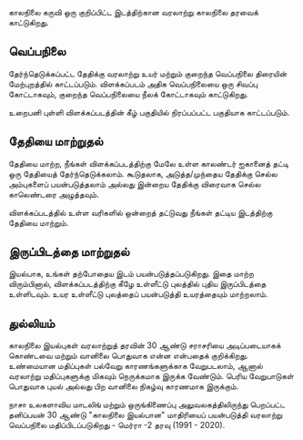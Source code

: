 காலநிலை கருவி ஒரு குறிப்பிட்ட இடத்திற்கான வரலாற்று காலநிலை தரவைக் காட்டுகிறது.

 ## வெப்பநிலை
 தேர்ந்தெடுக்கப்பட்ட தேதிக்கு வரலாற்று உயர் மற்றும் குறைந்த வெப்பநிலை திரையின் மேற்புறத்தில் காட்டப்படும். விளக்கப்படம் அதிக வெப்பநிலையை ஒரு சிவப்பு கோட்டாகவும், குறைந்த வெப்பநிலையை நீலக் கோட்டாகவும் காட்டுகிறது.

 உறைபனி புள்ளி விளக்கப்படத்தின் கீழ் பகுதியில் நிரப்பப்பட்ட பகுதியாக காட்டப்படும்.

 ## தேதியை மாற்றுதல்
 தேதியை மாற்ற, நீங்கள் விளக்கப்படத்திற்கு மேலே உள்ள காலண்டர் ஐகானைத் தட்டி ஒரு தேதியைத் தேர்ந்தெடுக்கலாம். கூடுதலாக, அடுத்த/முந்தைய தேதிக்கு செல்ல அம்புகளைப் பயன்படுத்தலாம் அல்லது இன்றைய தேதிக்கு விரைவாக செல்ல காலெண்டரை அழுத்தவும்.

 விளக்கப்படத்தில் உள்ள வரிகளில் ஒன்றைத் தட்டுவது நீங்கள் தட்டிய இடத்திற்கு தேதியை மாற்றும்.

 ## இருப்பிடத்தை மாற்றுதல்
 இயல்பாக, உங்கள் தற்போதைய இடம் பயன்படுத்தப்படுகிறது. இதை மாற்ற விரும்பினால், விளக்கப்படத்திற்கு கீழே உள்ளீட்டு புலத்தில் புதிய இருப்பிடத்தை உள்ளிடவும். உயர உள்ளீட்டு புலத்தைப் பயன்படுத்தி உயரத்தையும் மாற்றலாம்.

 ## துல்லியம்
 காலநிலை இயல்புகள் வரலாற்றுத் தரவின் 30 ஆண்டு சராசரியை அடிப்படையாகக் கொண்டவை மற்றும் வானிலை பொதுவாக என்ன என்பதைக் குறிக்கிறது. உண்மையான மதிப்புகள் பல்வேறு காரணங்களுக்காக வேறுபடலாம், ஆனால் வரலாற்று மதிப்புகளுக்கு மிகவும் நெருக்கமாக இருக்க வேண்டும். பெரிய வேறுபாடுகள் பொதுவாக புயல் அல்லது பிற வானிலை நிகழ்வு காரணமாக இருக்கும்.

 நாசா உலகளாவிய மாடலிங் மற்றும் ஒருங்கிணைப்பு அலுவலகத்திலிருந்து பெறப்பட்ட தனிப்பயன் 30 ஆண்டு "காலநிலை இயல்பான" மாதிரியைப் பயன்படுத்தி வரலாற்று வெப்பநிலை மதிப்பிடப்படுகிறது - மெர்ரா -2 தரவு (1991 - 2020).
